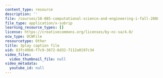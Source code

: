 ```yaml
---
content_type: resource
description: ''
file: /courses/18-085-computational-science-and-engineering-i-fall-2008/83fc49b6f7c936726d327112a0197c34_0BAMQmT-tf0.srt
file_type: application/x-subrip
learning_resource_types: []
license: https://creativecommons.org/licenses/by-nc-sa/4.0/
ocw_type: OCWFile
resourcetype: Other
title: 3play caption file
uid: 83fc49b6-f7c9-3672-6d32-7112a0197c34
video_files:
  video_thumbnail_file: null
video_metadata:
  youtube_id: null
---
```

